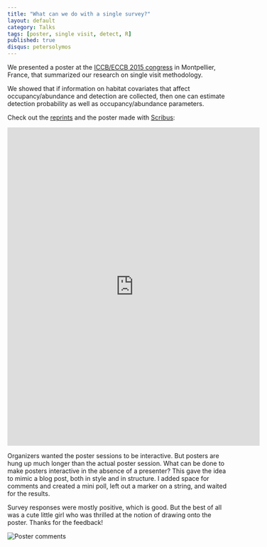 ```yaml
---
title: "What can we do with a single survey?"
layout: default
category: Talks
tags: [poster, single visit, detect, R]
published: true
disqus: petersolymos
---
```


We presented a poster at the [ICCB/ECCB 2015 congress](http://http://www.iccb-eccb2015.org/) in Montpellier, France, that summarized our research on single visit methodology.

We showed that if information on habitat covariates that affect occupancy/abundance and detection are collected, then one can estimate detection probability as well as occupancy/abundance parameters.

Check out the
[reprints](https://dl.dropboxusercontent.com/u/18096698/iccb2015-solymos-poster-references.zip)
and the poster made with [Scribus](https://www.scribus.net/):

<iframe src="https://widgets.figshare.com/articles/1495329/embed?show_title=1" width="568" height="716" frameborder="0"></iframe>

Organizers wanted the poster sessions to be interactive.
But posters are hung up much longer than the actual poster session.
What can be done to make posters interactive in the absence of a presenter?
This gave the idea to mimic a blog post, both in style and in structure.
I added space for comments and created a mini poll, left out a marker
on a string, and waited for the results.

Survey responses were mostly positive, which is good. 
But the best of all was a cute little girl who was thrilled
at the notion of drawing onto the poster. Thanks for the feedback!

<img src="{{ site.baseurl}}/images/2015/sv-poster.png)" class="img-responsive" alt="Poster comments">
